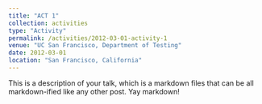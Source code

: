 ```yaml
---
title: "ACT 1"
collection: activities
type: "Activity"
permalink: /activities/2012-03-01-activity-1
venue: "UC San Francisco, Department of Testing"
date: 2012-03-01
location: "San Francisco, California"
---
```


This is a description of your talk, which is a markdown files that can be all markdown-ified like any other post. Yay markdown!

